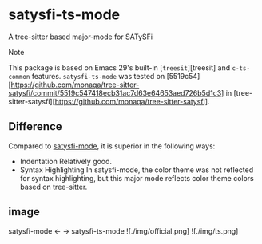 # satysfi-ts-mode

A tree-sitter based major-mode for SATySFi

> [!NOTE]
> This package is based on Emacs 29's built-in [`treesit`][treesit] and `c-ts-common` features.
> `satysfi-ts-mode` was tested on [5519c54][https://github.com/monaqa/tree-sitter-satysfi/commit/5519c547418ecb31ac7d63e64653aed726b5d1c3] in [tree-sitter-satysfi][https://github.com/monaqa/tree-sitter-satysfi].

## Difference
Compared to [satysfi-mode](https://github.com/gfngfn/satysfi.el), it is superior in the following ways: 
- Indentation
  Relatively good.
- Syntax Highlighting
  In satysfi-mode, the color theme was not reflected for syntax highlighting, but this major mode reflects color theme colors based on tree-sitter.

## image
satysfi-mode <- -> satysfi-ts-mode
![./img/official.png]
![./img/ts.png]
